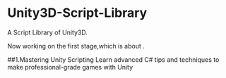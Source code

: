 # Unity3D-Script-Library
A Script Library of  Unity3D.

Now working on the first stage,which is about <Mastering Unity Scripting> .

##1.Mastering Unity Scripting
Learn advanced C# tips and techniques to make professional-grade games with Unity
